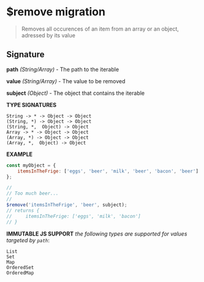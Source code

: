 # $remove migration

> Removes all occurences of an item from an array or an object, adressed by its value

## Signature

**path** *(String/Array)* - The path to the iterable

**value** *(String/Array)* - The value to be removed

**subject** *(Object)* - The object that contains the iterable

**TYPE SIGNATURES**
```
String -> * -> Object -> Object
(String, *) -> Object -> Object
(String, *,  Object) -> Object
Array -> * -> Object -> Object
(Array, *) -> Object -> Object
(Array, *,  Object) -> Object
```

**EXAMPLE**
```js
const myObject = {
    itemsInTheFrige: ['eggs', 'beer', 'milk', 'beer', 'bacon', 'beer']
};

//
// Too much beer...
//
$remove('itemsInTheFrige', 'beer', subject);
// returns {
//     itemsInTheFrige: ['eggs', 'milk', 'bacon']
// }
```

**IMMUTABLE JS SUPPORT**
*the following types are supported for values targeted by `path`*:
```
List
Set
Map
OrderedSet
OrderedMap
```
